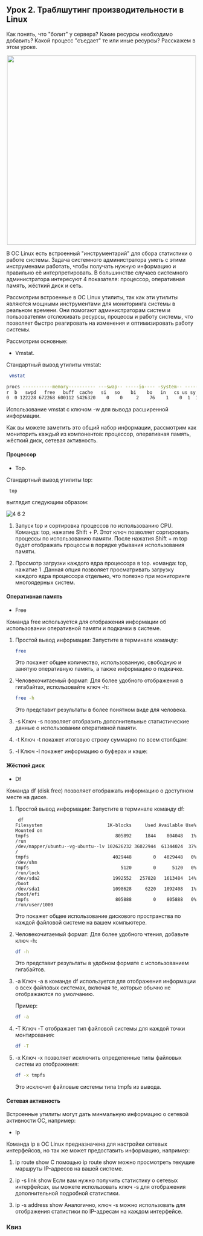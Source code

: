 ## Урок 2. Траблшутинг производительности в Linux

Как понять, что "болит" у сервера? Какие ресурсы необходимо добавить? Какой процесс "съедает" те или иные ресурсы? Расскажем в этом уроке.

<p align="center">
<img src="https://github.com/lexche/Testyp/assets/95694325/805d0a76-1365-45c7-8f45-ca1413144492" width="500" height="500">
</p>

В ОС Linux есть встроенный "инструментарий" для сбора статистики о работе системы. Задача системного администратора уметь с этими инструменами работать, чтобы получать нужную информацию и правильно её интерпретировать. В большинстве случаев системного администратора интересуют 4 показателя: процессор, оперативная память, жёсткий диск и сеть.

Рассмотрим встроенные в ОС Linux утилиты, так как эти утилиты являются мощными инструментами для мониторинга системы в реальном времени. Они помогают администраторам систем и пользователям отслеживать ресурсы, процессы и работу системы, что позволяет быстро реагировать на изменения и оптимизировать работу системы.

Рассмотрим основные:


- Vmstat.

Стандартный вывод утилиты vmstat:

  ```bash
   vmstat

procs -----------memory---------- ---swap-- -----io---- -system-- ------cpu-----
 r  b   swpd   free   buff  cache   si   so    bi    bo   in   cs us sy id wa st
 0  0 122228 672268 600112 5426320    0    0     2    76    1    0  1  1 98  0  0
```
Использование vmstat с ключом -w для вывода расширенной информации.

Как вы можете заметить это общий набор информации, рассмотрим как мониторить каждый из компонентов: процессор, оперативная память, жёсткий диск, сетевая активность.

#### Процессор

- Top.

Стандартный вывод утилиты top:

  ```bash
   top
   ```

выглядит следующим образом:


![4 6 2](https://github.com/lexche/Testyp/assets/95694325/82048bc3-f884-4520-b759-edf60a475b96)



1. Запуск top и сортировка процессов по использованию CPU. Команда: top, нажатие Shift + P. Этот ключ позволяет сортировать процессы по использованию памяти. После нажатия Shift + m top будет отображать процессы в порядке убывания использования памяти.

2. Просмотр загрузки каждого ядра процессора в top. команда: top, нажатие 1 .Данная опция позволяет просматривать загрузку каждого ядра процессора отдельно, что полезно при мониторинге многоядерных систем.

#### Оперативная память

- Free

Команда free используется для отображения информации об использовании оперативной памяти и подкачки в системе.

1. Простой вывод информации:
   Запустите в терминале команду:

   ```bash
   free
   ```

   Это покажет общее количество, использованную, свободную и занятую оперативную память, а также информацию о подкачке.

2. Человекочитаемый формат:
   Для более удобного отображения в гигабайтах, использовайте ключ -h:

   ```bash
   free -h
   ```

   Это представит результаты в более понятном виде для человека.

3. -s
   Ключ -s позволяет отобразить дополнительные статистические данные о использовании оперативной памяти.

4. -t
   Ключ -t покажет итоговую строку суммарно по всем столбцам:

5. -l
   Ключ -l покажет информацию о буферах и кэше:

#### Жёсткий диск

- Df

Команда df (disk free) позволяет отображать информацию о доступном месте на диске.

1. Простой вывод информации:
   Запустите в терминале команду df:

   ```
    df
   Filesystem                        1K-blocks     Used Available Use% Mounted on
   tmpfs                                805892     1844    804048   1% /run
   /dev/mapper/ubuntu--vg-ubuntu--lv 102626232 36022944  61344024  37% /
   tmpfs                               4029448        0   4029448   0% /dev/shm
   tmpfs                                  5120        0      5120   0% /run/lock
   /dev/sda2                           1992552   257828   1613484  14% /boot
   /dev/sda1                           1098628     6220   1092408   1% /boot/efi
   tmpfs                                805888        0    805888   0% /run/user/1000

   ```

   Это покажет общее использование дискового пространства по каждой файловой системе на вашем компьютере.

2. Человекочитаемый формат:
   Для более удобного чтения, добавьте ключ -h:

   ```bash
   df -h
   ```

   Это представит результаты в удобном формате с использованием гигабайтов.

3. -a
   Ключ -a в команде df используется для отображения информации о всех файловых системах, включая те, которые обычно не отображаются по умолчанию.

   Пример:

   ```bash
   df -a
   ```

4. -T
   Ключ -T отображает тип файловой системы для каждой точки монтирования:

   ```bash
   df -T
   ```

5. -x
   Ключ -x позволяет исключить определенные типы файловых систем из отображения:

   ```bash
   df -x tmpfs
   ```

   Это исключит файловые системы типа tmpfs из вывода.

#### Сетевая активность

Встроенные утилиты могут дать минмальную информацию о сетевой активности ОС, например:

- Ip

Команда ip в ОС Linux предназначена для настройки сетевых интерфейсов, но так же может предоставить информацию, например:

1. ip route show
   С помощью ip route show можно просмотреть текущие маршруты IP-адресов на вашей системе.


2. ip -s link show
   Если вам нужно получить статистику о сетевых интерфейсах, вы можете использовать ключ -s для отображения дополнительной подробной статистики.

3. ip -s address show
   Аналогично, ключ -s можно использовать для отображения статистики по IP-адресам на каждом интерфейсе.

### Квиз





